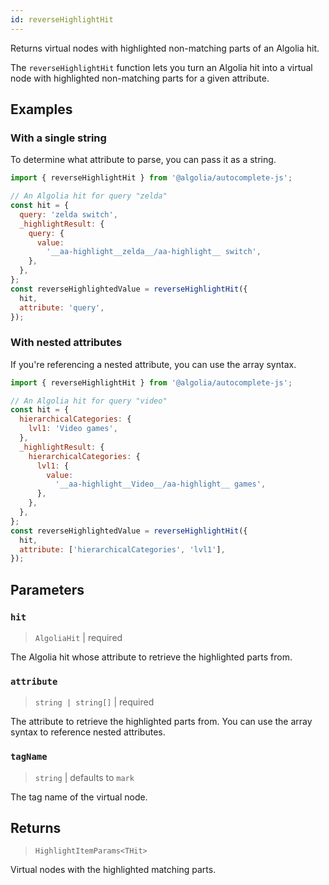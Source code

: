 ```yaml
---
id: reverseHighlightHit
---
```


Returns virtual nodes with highlighted non-matching parts of an Algolia hit.

 The `reverseHighlightHit` function lets you turn an Algolia hit into a virtual node with highlighted non-matching parts for a given attribute.

## Examples

### With a single string

To determine what attribute to parse, you can pass it as a string.

```js
import { reverseHighlightHit } from '@algolia/autocomplete-js';

// An Algolia hit for query "zelda"
const hit = {
  query: 'zelda switch',
  _highlightResult: {
    query: {
      value:
        '__aa-highlight__zelda__/aa-highlight__ switch',
    },
  },
};
const reverseHighlightedValue = reverseHighlightHit({
  hit,
  attribute: 'query',
});
```

### With nested attributes

If you're referencing a nested attribute, you can use the array syntax.

```js
import { reverseHighlightHit } from '@algolia/autocomplete-js';

// An Algolia hit for query "video"
const hit = {
  hierarchicalCategories: {
    lvl1: 'Video games',
  },
  _highlightResult: {
    hierarchicalCategories: {
      lvl1: {
        value:
          '__aa-highlight__Video__/aa-highlight__ games',
      },
    },
  },
};
const reverseHighlightedValue = reverseHighlightHit({
  hit,
  attribute: ['hierarchicalCategories', 'lvl1'],
});
```

## Parameters

### `hit`

> `AlgoliaHit` | required

The Algolia hit whose attribute to retrieve the highlighted parts from.

### `attribute`

> `string | string[]` | required

The attribute to retrieve the highlighted parts from. You can use the array syntax to reference nested attributes.

### `tagName`

> `string` | defaults to `mark`

The tag name of the virtual node.

## Returns

> `HighlightItemParams<THit>`

Virtual nodes with the highlighted matching parts.

